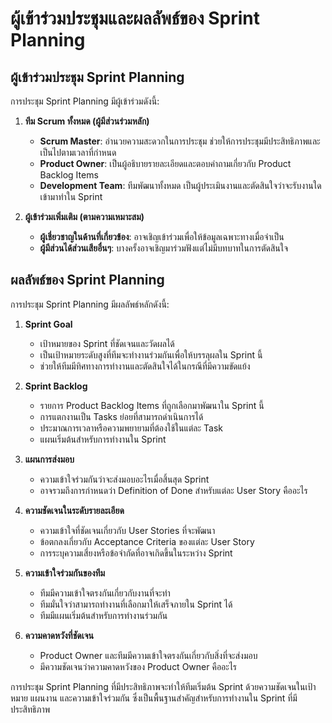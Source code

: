 # ผู้เข้าร่วมประชุมและผลลัพธ์ของ Sprint Planning

## ผู้เข้าร่วมประชุม Sprint Planning

การประชุม Sprint Planning มีผู้เข้าร่วมดังนี้:

1. **ทีม Scrum ทั้งหมด (ผู้มีส่วนร่วมหลัก)**
   - **Scrum Master**: อำนวยความสะดวกในการประชุม ช่วยให้การประชุมมีประสิทธิภาพและเป็นไปตามเวลาที่กำหนด
   - **Product Owner**: เป็นผู้อธิบายรายละเอียดและตอบคำถามเกี่ยวกับ Product Backlog Items
   - **Development Team**: ทีมพัฒนาทั้งหมด เป็นผู้ประเมินงานและตัดสินใจว่าจะรับงานใดเข้ามาทำใน Sprint

2. **ผู้เข้าร่วมเพิ่มเติม (ตามความเหมาะสม)**
   - **ผู้เชี่ยวชาญในด้านที่เกี่ยวข้อง**: อาจเชิญเข้าร่วมเพื่อให้ข้อมูลเฉพาะทางเมื่อจำเป็น
   - **ผู้มีส่วนได้ส่วนเสียอื่นๆ**: บางครั้งอาจเชิญมาร่วมฟังแต่ไม่มีบทบาทในการตัดสินใจ

## ผลลัพธ์ของ Sprint Planning

การประชุม Sprint Planning มีผลลัพธ์หลักดังนี้:

1. **Sprint Goal**
   - เป้าหมายของ Sprint ที่ชัดเจนและวัดผลได้
   - เป็นเป้าหมายระดับสูงที่ทีมจะทำงานร่วมกันเพื่อให้บรรลุผลใน Sprint นี้
   - ช่วยให้ทีมมีทิศทางการทำงานและตัดสินใจได้ในกรณีที่มีความขัดแย้ง

2. **Sprint Backlog**
   - รายการ Product Backlog Items ที่ถูกเลือกมาพัฒนาใน Sprint นี้
   - การแตกงานเป็น Tasks ย่อยที่สามารถดำเนินการได้
   - ประมาณการเวลาหรือความพยายามที่ต้องใช้ในแต่ละ Task
   - แผนเริ่มต้นสำหรับการทำงานใน Sprint

3. **แผนการส่งมอบ**
   - ความเข้าใจร่วมกันว่าจะส่งมอบอะไรเมื่อสิ้นสุด Sprint
   - อาจรวมถึงการกำหนดว่า Definition of Done สำหรับแต่ละ User Story คืออะไร

4. **ความชัดเจนในระดับรายละเอียด**
   - ความเข้าใจที่ชัดเจนเกี่ยวกับ User Stories ที่จะพัฒนา
   - ข้อตกลงเกี่ยวกับ Acceptance Criteria ของแต่ละ User Story
   - การระบุความเสี่ยงหรือข้อจำกัดที่อาจเกิดขึ้นในระหว่าง Sprint

5. **ความเข้าใจร่วมกันของทีม**
   - ทีมมีความเข้าใจตรงกันเกี่ยวกับงานที่จะทำ
   - ทีมมั่นใจว่าสามารถทำงานที่เลือกมาให้เสร็จภายใน Sprint ได้
   - ทีมมีแผนเริ่มต้นสำหรับการทำงานร่วมกัน

6. **ความคาดหวังที่ชัดเจน**
   - Product Owner และทีมมีความเข้าใจตรงกันเกี่ยวกับสิ่งที่จะส่งมอบ
   - มีความชัดเจนว่าความคาดหวังของ Product Owner คืออะไร

การประชุม Sprint Planning ที่มีประสิทธิภาพจะทำให้ทีมเริ่มต้น Sprint ด้วยความชัดเจนในเป้าหมาย แผนงาน และความเข้าใจร่วมกัน ซึ่งเป็นพื้นฐานสำคัญสำหรับการทำงานใน Sprint ที่มีประสิทธิภาพ
